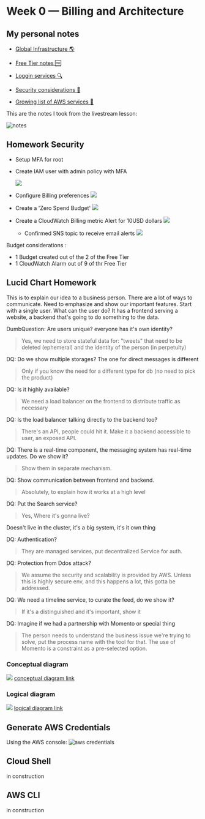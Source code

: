 # Week 0 — Billing and Architecture

## My personal notes 

- [Global Infrastructure :earth_americas:](./notes/aws-infra.md)

- [Free Tier notes :free:](./notes/free-tier.md)

- [Loggin services :mag:](./notes/logging.md)

- [Security considerations :passport_control:]( ./notes/security.md)

- [Growing list of AWS services :toolbox:]( ./notes/services.md)

This are the notes I took from the livestream lesson:

![notes](./assets/week0/notes_livestream_week0.jpg)

## Homework Security

- Setup MFA for root
- Create IAM user with admin policy with MFA

  ![](./assets/week0/aws_iam.png)

- Configure Billing preferences
  ![](./assets/week0/billing_settimgs.png)

- Create a 'Zero Spend Budget'
  ![](./assets/week0/zero_budget.png)

- Create a CloudWatch Billing metric Alert for 10USD dollars
  ![](./assets/week0/alert.png)

  - Confirmed SNS topic to receive email alerts
    ![](./assets/week0/sns_topic.png)

Budget considerations :
- 1 Budget created out of the 2 of the Free Tier
- 1 CloudWatch Alarm out of 9 of thr Free Tier

## Lucid Chart Homework

This is to explain our idea to a business person. There are a lot of ways to communicate. Need to emphasize and show our important features.
Start with a single user. What can the user do? It has a frontend serving a website, a backend that's going to do something to the data. 
 
DumbQuestion: Are users unique? everyone has it's own identity?
>Yes, we need to store stateful data for: "tweets" that need to be deleted (ephemeral) and the identity of the person (in perpetuity)

DQ: Do we show multiple storages? The one for direct messages is different
>Only if you know the need for a different type for db (no need to pick the product)

DQ: Is it highly available?
>We need a load balancer on the frontend to distribute traffic as necessary

DQ: Is the load balancer talking directly to the backend too?
>There's an API, people could hit it. Make it a backend accessible to user, an exposed API.

DQ: There is a real-time component, the messaging system has real-time updates. Do we show it?
>Show them in separate mechanism.

DQ: Show communication between frontend and backend.
>Absolutely, to explain how it works at a high level

DQ: Put the Search service?
>Yes, Where it's gonna live?

Doesn't live in the cluster, it's a big system, it's it own thing

DQ: Authentication?
>They are managed services, put decentralized Service for auth.

DQ: Protection from Ddos  attack?
>We assume the security and scalability is provided by AWS. Unless this is highly secure env, and this happens a lot, this gotta be addressed.

DQ: We need a timeline service, to curate the feed, do we show it?
>If it's a distinguished and it's important, show it

DQ: Imagine if we had a partnership with Momento or special thing
>The person needs to understand the business issue we're trying to solve, put the process name with the tool for that. The use of Momento is a constraint as a pre-selected option.

### Conceptual diagram
![](./assets/week0/Cruddur_Conceptual_Diagram.jpeg)
[conceptual diagram link](https://lucid.app/lucidchart/invitations/accept/inv_2851885e-a97c-4c19-8b5e-e8229d163ec0)
  
  

### Logical diagram
![](./assets/week0/Cruddur_Logical_Diagram.jpeg)
[logical diagram link](https://lucid.app/lucidchart/invitations/accept/inv_3da7cb06-0646-4bbd-b623-80f75a26cc47)

## Generate AWS Credentials
Using the AWS console:
![aws credentials](./assets/week0/access_key.png)
## Cloud Shell
in construction

## AWS CLI
in construction